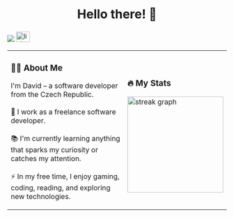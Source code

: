 ###

<h1 align="center">Hello there! 👋</h1>

###

<div display="inline-block">
  <img src="https://visitor-badge.laobi.icu/badge?page_id=darkmackov.darkmackov&"/>
  <a href="https://www.linkedin.com/in/bambasekdavid/" target="_blank">
    <img src="https://cdn.jsdelivr.net/gh/devicons/devicon/icons/linkedin/linkedin-original.svg" width="32" height="24" alt="linkedin logo" />
  </a>
</div>

<table>
  <tr>
    <td>
        <h3>👩‍💻 About Me</h3>
        <p>I'm David – a software developer from the Czech Republic.<br><br>🔭 I work as a freelance software developer.<br><br>📚 I'm currently learning anything that sparks my curiosity or catches my attention.<br><br>⚡ In my free time, I enjoy gaming, coding, reading, and exploring new technologies.</p>
    </td>
    <td>
        <h3>🔥 My Stats</h3>
        <img src="https://streak-stats.demolab.com?user=darkmackov&locale=en&mode=daily&theme=github_dark&hide_border=true&border_radius=5&date_format=j%20M%5B%20Y%5D&order=3" height="220" alt="streak graph"  />
    </td>
  </tr>
<!--   <tr>
    <td colspan="2">
        <h3 align="left">🛠 Languages and tools</h3>
        <div >
            <img src="https://cdn.jsdelivr.net/gh/devicons/devicon/icons/html5/html5-original.svg" height="40" alt="html5 logo"  />
            <img width="12" />
            <img src="https://cdn.jsdelivr.net/gh/devicons/devicon/icons/css3/css3-original.svg" height="40" alt="css3 logo"  />
            <img width="12" />
            <img src="https://cdn.jsdelivr.net/gh/devicons/devicon/icons/bootstrap/bootstrap-original.svg" height="40" alt="bootstrap logo"  />
            <img width="12" />
            <img src="https://cdn.jsdelivr.net/gh/devicons/devicon/icons/javascript/javascript-original.svg" height="40" alt="javascript logo"  />
            <img width="12" />
            <img src="https://cdn.jsdelivr.net/gh/devicons/devicon/icons/typescript/typescript-original.svg" height="40" alt="typescript logo"  />
            <img width="12" />
            <img src="https://cdn.jsdelivr.net/gh/devicons/devicon/icons/csharp/csharp-original.svg" height="40" alt="csharp logo"  />
            <img width="12" />
            <img src="https://cdn.simpleicons.org/dotnet/512BD4" height="40" alt="dot-net logo"  />
            <img width="12" />
            <img src="https://cdn.jsdelivr.net/gh/devicons/devicon/icons/flutter/flutter-original.svg" height="40" alt="flutter logo"  />
            <img width="12" />
            <img src="https://cdn.jsdelivr.net/gh/devicons/devicon/icons/android/android-original.svg" height="40" alt="android logo"  />
            <img width="12" />
            <img src="https://cdn.jsdelivr.net/gh/devicons/devicon/icons/microsoftsqlserver/microsoftsqlserver-plain.svg" height="40" alt="microsoftsqlserver logo"  />
            <img width="12" />
            <img src="https://cdn.jsdelivr.net/gh/devicons/devicon/icons/azure/azure-original.svg" height="40" alt="azure logo"  />
        </div>
    </td>
  </tr> -->
</table>

<!--
**darkmackov/darkmackov** is a ✨ _special_ ✨ repository because its `README.md` (this file) appears on your GitHub profile.

Here are some ideas to get you started:

- 🔭 I’m currently working on ...
- 🌱 I’m currently learning ...
- 👯 I’m looking to collaborate on ...
- 🤔 I’m looking for help with ...
- 💬 Ask me about ...
- 📫 How to reach me: ...
- 😄 Pronouns: ...
- ⚡ Fun fact: ...
-->
